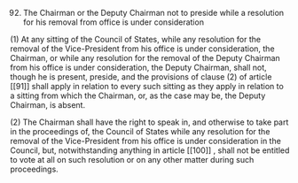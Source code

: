 92.  The Chairman or the Deputy Chairman not to preside while a resolution for his removal from office is under consideration

 (1) At any sitting of the Council of States, while any resolution for the removal of the Vice-President from his office is under consideration, the Chairman, or while any resolution for the removal of the Deputy Chairman from his office is under consideration, the Deputy Chairman, shall not, though he is present, preside, and the provisions of clause (2) of article [[91]]  shall apply in relation to every such sitting as they apply in relation to a sitting from which the Chairman, or, as the case may be, the Deputy Chairman, is absent.

(2) The Chairman shall have the right to speak in, and otherwise to take part in the proceedings of, the Council of States while any resolution for the removal of the Vice-President from his office is under consideration in the Council, but, notwithstanding anything in article [[100]] , shall not be entitled to vote at all on such resolution or on any other matter during such proceedings.

